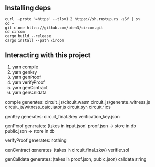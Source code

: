 ## Installing deps

```
curl --proto '=https' --tlsv1.2 https://sh.rustup.rs -sSf | sh
cd ~
git clone https://github.com/iden3/circom.git
cd circom
cargo build --release
cargo install --path circom
```

## Interacting with this project
1. yarn compile
2. yarn genkey
3. yarn genProof
4. yarn verifyProof
5. yarn genContract
6. yarn genCalldata

compile generates:
circuit_js/circuit.wasm
circuit_js/generate_witness.js
circuit_js/witness_calculator.js
circuit.syn
circuit.r1cs

genKey generates:
circuit_final.zkey
verification_key.json

genProof generates: (takes in input.json)
proof.json -> store in db
public.json -> store in db

verifyProof generates:
nothing

genContract generates: (takes in circuit_final.zkey)
verifier.sol

genCalldata generates: (takes in proof.json, public.json)
calldata string